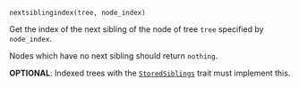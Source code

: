 ```
nextsiblingindex(tree, node_index)
```

Get the index of the next sibling of the node of tree `tree` specified by `node_index`.

Nodes which have no next sibling should return `nothing`.

**OPTIONAL**: Indexed trees with the [`StoredSiblings`](@ref) trait must implement this.
